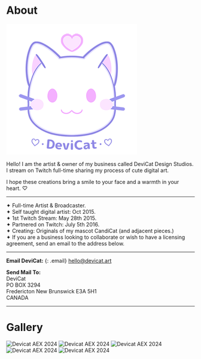 # About
![](img/dc.png)

Hello! I am the artist & owner of my business called DeviCat Design Studios. I stream on Twitch full-time sharing my process of cute digital art. 

I hope these creations bring a smile to your face and a warmth in your heart. ♡

---
✦ Full-time Artist & Broadcaster. <br>
✦ Self taught digital artist: Oct 2015. <br>
✦ 1st Twitch Stream: May 28th 2015. <br>
✦ Partnered on Twitch: July 5th 2016. <br>
✦ Creating: Originals of my mascot CandiCat (and adjacent pieces.) <br>
✦ If you are a business looking to collaborate or wish to have a licensing agreement, send an email to the address below.<br>

---
<!-- ---
--- -->

**Email DeviCat:**
{: .email}
[hello@devicat.art](mailto:hello@devicat.art)

**Send Mail To:** <br>
DeviCat <br>
PO BOX 3294 <br>
Fredericton New Brunswick E3A 5H1 <br>
CANADA <br>

---

# Gallery

![Devicat AEX 2024](img/devicat_AEX_2024_1.jpeg)
![Devicat AEX 2024](img/devicat_AEX_2024_2.jpeg)
![Devicat AEX 2024](img/devicat_AEX_2024_3.jpeg)
![Devicat AEX 2024](img/devicat_AEX_2024_4.jpeg)
![Devicat AEX 2024](img/devicat_AEX_2024_5.jpeg)
